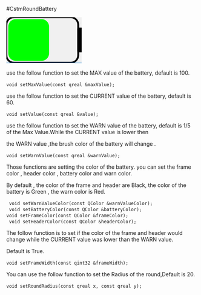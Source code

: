 #CstmRoundBattery

![CstmRoundBattery](../IMAGE/CstmRoundBattery.png)


 <p> use the follow function to set the MAX value of the battery, default is 100.

	void setMaxValue(const qreal &maxValue);
 <p>
 <p> use the follow function to set the CURRENT value of the battery, default is 60.

	void setValue(const qreal &value);
 <p>
 <p> use the follow function to set the WARN value of the battery, default is 1/5 of the Max Value.While the CURRENT value is lower then
 <p> the WARN value ,the brush color of the battery will change .

	void setWarnValue(const qreal &warnValue);
 <p>
 <p> Those functions are setting the color of the battery.  you can set the frame color , header color , battery color and warn color.
 <p> By default , the color of the frame and header are Black, the color of the battery is Green , the warn color is Red.

	 void setWarnValueColor(const QColor &warnValueColor);
	 void setBatteryColor(const QColor &batteryColor);
	void setFrameColor(const QColor &frameColor);
	 void setHeaderColor(const QColor &headerColor);
 <p>
 <p> The follow function is to set if the color of the frame and header would change while the CURRENT value was lower than the WARN value.
 <p> Default is True.

	void setFrameWidth(const qint32 &frameWidth);
<p> You can use the follow function to set the Radius of the round,Default is 20.

	void setRoundRadius(const qreal x, const qreal y);
